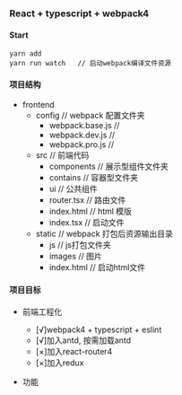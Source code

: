 ### React + typescript + webpack4

#### Start
```
yarn add 
yarn run watch   // 启动webpack编译文件资源
```

#### 项目结构
- frontend 
  - config    // webpack 配置文件夹
    - webpack.base.js  //
    - webpack.dev.js  //
    - webpack.pro.js  //
  - src       // 前端代码
    - components  // 展示型组件文件夹
    - contains    // 容器型文件夹
    - ui          // 公共组件
    - router.tsx   // 路由文件
    - index.html   // html 模版
    - index.tsx    // 启动文件
  - static    // webpack 打包后资源输出目录
    - js      // js打包文件夹
    - images  // 图片
    - index.html // 启动html文件


#### 项目目标
- 前端工程化
  - [√]webpack4 + typescript + eslint
  - [√]加入antd, 按需加载antd
  - [×]加入react-router4
  - [×]加入redux

- 功能
